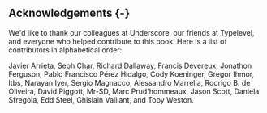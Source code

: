 ## Acknowledgements {-}

We'd like to thank our colleagues at Underscore,
our friends at Typelevel,
and everyone who helped contribute to this book.
Here is a list of contributors in alphabetical order:

Javier Arrieta,
Seoh Char,
Richard Dallaway,
Francis Devereux,
Jonathon Ferguson,
Pablo Francisco Pérez Hidalgo,
Cody Koeninger,
Gregor Ihmor,
ltbs,
Narayan Iyer,
Sergio Magnacco,
Alessandro Marrella,
Rodrigo B. de Oliveira,
David Piggott,
Mr-SD,
Marc Prud'hommeaux,
Jason Scott,
Daniela Sfregola,
Edd Steel,
Ghislain Vaillant,
and Toby Weston.
